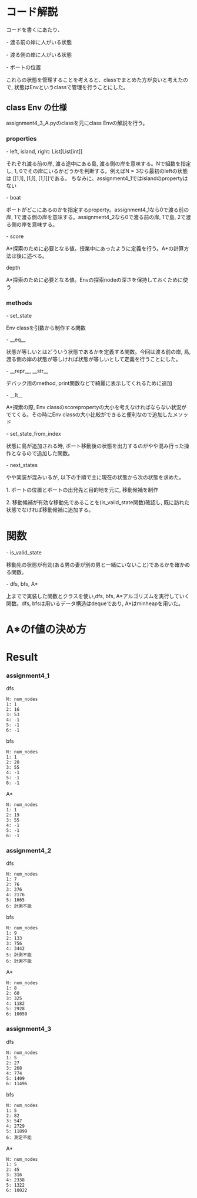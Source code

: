 # コード解説
コードを書くにあたり、
<p>
- 渡る前の岸に人がいる状態
</p>
<p>
- 渡る側の岸に人がいる状態
</p>
<p>
- ボートの位置
</p>
<p>
これらの状態を管理することを考えると、classでまとめた方が良いと考えたので, 状態はEnvというclassで管理を行うことにした。
</p>

## class Env の仕様
<p>
assignment4_3_A.pyのclassを元にclass Envの解説を行う。
</p>

### properties

<p>
- left, island, right: List[List[int]]
</p>
<p>
それぞれ渡る前の岸, 渡る途中にある島, 渡る側の岸を意味する。Nで組数を指定し, 1, 0でその岸にいるかどうかを判断する。例えばN = 3なら最初のleftの状態は
[[1,1], [1,1], [1,1]]である。
ちなみに、assignment4_1ではislandのpropertyはない
</p>
<p>
- boat
</p>
<p>
ボートがどこにあるのかを指定するproperty。assignment4_1なら0で渡る前の岸, 1で渡る側の岸を意味する。assignment4_2なら0で渡る前の岸, 1で島, 2で渡る側の岸を意味する。
</p>
<p>
- score
</p>
<p>
A*探索のために必要となる値。授業中にあったように定義を行う。A*の計算方法は後に述べる。
</p>
<p>
depth
</p>
<p>
A*探索のために必要となる値。Envの探索nodeの深さを保持しておくために使う
</p>

### methods

<p>
- set_state
</p>
<p>
Env classを引数から制作する関数
</p>
<p>
- __eq__
</p>
<p>
状態が等しいとはどういう状態であるかを定義する関数。今回は渡る前の岸, 島, 渡る側の岸の状態が等しければ状態が等しいとして定義を行うことにした。
</p>
<p>
- __repr__, __str__
</p>
<p>
デバック用のmethod, print関数などで綺麗に表示してくれるために追加
</p>
<p>
- __lt__
</p>
<p>
A*探索の際, Env classのscorepropertyの大小を考えなければならない状況がでてくる。その時にEnv classの大小比較ができると便利なので追加したメソッド
</p>
<p>
- set_state_from_index
</p>
<p>
状態に島が追加される時, ボート移動後の状態を出力するのがやや混み行った操作となるので追加した関数。
</p>
<p>
- next_states
</p>
<p>
やや実装が混みいるが, 以下の手順で主に現在の状態から次の状態を求めた。
</p>
1. ボートの位置とボートの出発先と目的地を元に, 移動候補を制作
</p>
</p>
2. 移動候補が有効な移動先であることを(is_valid_state関数)確認し, 既に訪れた状態でなければ移動候補に追加する。
</p>

# 関数

<p>
- is_valid_state
</p>
<p>
移動先の状態が有効(ある男の妻が別の男と一緒にいないこと)であるかを確かめる関数。
</p>
<p>
- dfs, bfs, A*
</p>
<p>
上までで実装した関数とクラスを使い,dfs, bfs, A*アルゴリズムを実行していく関数。dfs, bfsは用いるデータ構造はdequeであり, A*はminheapを用いた。
</p>

# A*のf値の決め方

# Result
### assignment4_1
dfs
```
N: num_nodes
1: 1
2: 16
3: 53
4: -1
5: -1
6: -1
```
bfs
```
N: num_nodes
1: 1
2: 20
3: 55
4: -1
5: -1
6: -1
```
A*
```
N: num_nodes
1: 1
2: 19
3: 55
4: -1
5: -1
6: -1
```

### assignment4_2
dfs
```
N: num_nodes
1: 7
2: 76
3: 376
4: 2176
5: 1665
6: 計測不能
```
bfs
```
N: num_nodes
1: 9
2: 133
3: 756
4: 3442
5: 計測不能
6: 計測不能
```
A*
```
N: num_nodes
1: 8
2: 60
3: 325
4: 1182
5: 2928
6: 10050
```

### assignment4_3
dfs
```
N: num_nodes
1: 5
2: 27
3: 268
4: 774
5: 1409
6: 11496
```
bfs
```
N: num_nodes
1: 5
2: 82
3: 547
4: 2729
5: 11899
6: 測定不能
```
A*
```
N: num_nodes
1: 5
2: 45
3: 316
4: 2338
5: 1322
6: 10022
```